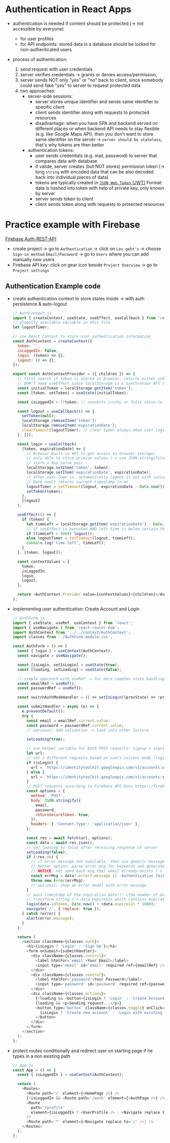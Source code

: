 # Authentication in React Apps

- authentication is needed if content should be protected (-> not accessible by everyone)
  - for user profiles
  - for API endpoints: stored data in a database should be locked for non-authenticated users
- process of authentication:

  1. send request with user credentials
  1. server verifies credentials -> grants or denies access/permission,
  1. server sends NOT only "yes" or "no" back to client, since somebody could send fake "yes" to server to request protected data
  1. two approaches:
     - server-side sessions:
       - server stores unique identifier and sends same identifier to specific client
       - client sends identifier along with requests to protected resources
       - disadvantage: when you have SPA and backend served on different places or when backend API needs to stay flexible (e.g. like Google Maps API), then you don't want to store same identifier on the server -> `server should be stateless`, that's why tokens are then better
     - authentication tokens:
       - user sends credentials (e.g. mail, password) to server that compares data with database
       - if valide, server creates (but NOT stores) permission token (-> long `string` with encoded data that can be also decoded back into individual pieces of data)
       - tokens are typically created in [`JSON Web Token` (JWT)]('https://jwt.io/') Format: data is hashed into token with help of private key, only known by server
       - server sends token to client
       - client sends token along with requests to protected resources

# Practice example with Firebase

[Firebase Auth-REST-API]('https://firebase.google.com/docs/reference/rest/auth')

- create project -> go to `Authentication` -> click on `Los geht's` -> choose `Sign-in method` `Email/Password` -> go to `Users` where you can add manually new users
- Firebase API key: click on gear icon beside `Project Overview` -> go to `Project settings`

## Authentication Example code

- create authentication context to store states inside -> with auth persistence & auto-logout

  ```JavaScript
  // AuthContext.js
  import { createContext, useState, useEffect, useCallback } from 'react';
  // globally available variable in this file
  let logoutTimer;

  // use React Context to store user authentication information
  const AuthContext = createContext({
    token: '',
    isLoggedIn: false,
    login: (token) => {},
    logout: () => {},
  });

  export const AuthContextProvider = ({ children }) => {
    // first search if token is stored in browser; returns either undefined or token string
    // DON'T need useEffect since localStorage is a synchronous API (-> otherwise useEffect would be necessary)
    const initialToken = localStorage.getItem('token');
    const [token, setToken] = useState(initialToken);

    const isLoggedIn = !!token; // converts truthy or falsy value to boolean true or false

    const logout = useCallback(() => {
      setToken(null);
      localStorage.removeItem('token');
      localStorage.removeItem('expirationDate');
      clearTimeout(logoutTimer); // clear timer always when user logs out
    }, []);

    const login = useCallback(
      (token, expirationDate) => {
        // Browser built-in API to get access to browser storage;
        // only able to store primive values (-> use JSON.stringify(object/array) to be able to store this data too);
        // store a key value pair
        localStorage.setItem('token', token);
        localStorage.setItem('expirationDate', expirationDate);
        // after user logs in, automatically logout is set with calculation of remaining valid token time;
        // Date.now() returns current timestamp in ms
        logoutTimer = setTimeout(logout, expirationDate - Date.now());
        setToken(token);
      },
      [logout]
    );

    useEffect(() => {
      if (token) {
        let timeLeft = localStorage.getItem('expirationDate') - Date.now();
        // if useEffect is executed AND left time is below certain threshold then user is automatically logged out
        if (timeLeft < 6000) logout();
        else logoutTimer = setTimeout(logout, timeLeft);
        console.log('time left', timeLeft);
      }
    }, [token, logout]);

    const contextValues = {
      token,
      isLoggedIn,
      login,
      logout,
    };

    return <AuthContext.Provider value={contextValues}>{children}</AuthContext.Provider>;
  };
  ```

- implementing user authentication: Create Account and Login

  ```JavaScript
  // AuthForm.js
  import { useState, useRef, useContext } from 'react';
  import { useNavigate } from 'react-router-dom';
  import AuthContext from '../../context/AuthContext';
  import classes from './AuthForm.module.css';

  const AuthForm = () => {
    const { login } = useContext(AuthContext);
    const navigate = useNavigate();

    const [isLogin, setIsLogin] = useState(true);
    const [loading, setLoading] = useState(false);

    // simple approach with useRef -> for more complex state handling with useState (onBlur, onChange ...) look into other lecture
    const emailRef = useRef();
    const passwordRef = useRef();

    const switchAuthModeHandler = () => setIsLogin((prevState) => !prevState);

    const submitHandler = async (e) => {
      e.preventDefault();
      try {
        const email = emailRef.current.value;
        const password = passwordRef.current.value;
        // optional: add validation -> look into other lecture

        setLoading(true);

        // use helper variable for both POST requests: signup + signin
        let url;
        // set 2 different requests based on users current mode (login or not)
        if (isLogin) {
          url = `https://identitytoolkit.googleapis.com/v1/accounts:signInWithPassword?key=${process.env.REACT_APP_FIREBASE_API_KEY}`;
        } else {
          url = `https://identitytoolkit.googleapis.com/v1/accounts:signUp?key=${process.env.REACT_APP_FIREBASE_API_KEY}`;
        }
        // POST requests according to Firebase API Docu https://firebase.google.com/docs/reference/rest/auth#section-create-email-password
        const options = {
          method: 'POST',
          body: JSON.stringify({
            email,
            password,
            returnSecureToken: true,
          }),
          headers: { 'Content-Type': 'application/json' },
        };

        const res = await fetch(url, options);
        const data = await res.json();
        // set loading to false after receiving response of server
        setLoading(false);
        if (!res.ok) {
          // if error message not available, then use generic message;
          // better option: parse error msg for keywords and generate cleaner and comprehensive message for user;
          // NOTICE: not send back msg that email already exists (-> security issue that somebody could check if emails exists or not)
          const errMsg = data?.error?.message || 'Authentication failed';
          throw new Error(errMsg);
          // optional: show an error modal with error message
        }
        // pass timestamp of the expiration date!!! (the number of ms since January 1, 1970);
        // transform string (-> data.expiresIn which contains expiration time in seconds) in number with +
        login(data.idToken, Date.now() + +data.expiresIn * 1000);
        navigate('/', { replace: true });
      } catch (error) {
        alert(error.message);
      }
    };

    return (
      <section className={classes.auth}>
        <h1>{isLogin ? 'Login' : 'Sign Up'}</h1>
        <form onSubmit={submitHandler}>
          <div className={classes.control}>
            <label htmlFor='email'>Your Email</label>
            <input type='email' id='email' required ref={emailRef} />
          </div>
          <div className={classes.control}>
            <label htmlFor='password'>Your Password</label>
            <input type='password' id='password' required ref={passwordRef} />
          </div>
          <div className={classes.actions}>
            {!loading && <button>{isLogin ? 'Login' : 'Create Account'}</button>}
            {loading && <p>Sending request...</p>}
            <button type='button' className={classes.toggle} onClick={switchAuthModeHandler}>
              {isLogin ? 'Create new account' : 'Login with existing account'}
            </button>
          </div>
        </form>
      </section>
    );
  };
  ```

- protect routes conditionally and redirect user on starting page if he types in a non existing path

  ```JavaScript
  // App.js
  const App = () => {
    const { isLoggedIn } = useContext(AuthContext);

    return (
      <Routes>
        <Route path='/' element={<HomePage />} />
        {!isLoggedIn && <Route path='/auth' element={<AuthPage />} />}
        <Route
          path='/profile'
          element={isLoggedIn ? <UserProfile /> : <Navigate replace to='/' />}
        />
        <Route path='*' element={<Navigate replace to='/' />} />
      </Routes>
    );
  };
  ```
